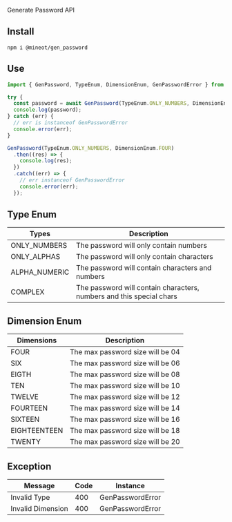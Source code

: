 Generate Password API

## Install

```
npm i @mineot/gen_password
```

## Use

```javascript
import { GenPassword, TypeEnum, DimensionEnum, GenPasswordError } from "@mineot/gen_password";

try {
  const password = await GenPassword(TypeEnum.ONLY_NUMBERS, DimensionEnum.FOUR);
  console.log(password);
} catch (err) {
  // err is instanceof GenPasswordError
  console.error(err);
}

GenPassword(TypeEnum.ONLY_NUMBERS, DimensionEnum.FOUR)
  .then((res) => {
    console.log(res);
  })
  .catch((err) => {
    // err instanceof GenPasswordError
    console.error(err);
  });
```

## Type Enum

| Types         | Description                                                          |
| ------------- | -------------------------------------------------------------------- |
| ONLY_NUMBERS  | The password will only contain numbers                               |
| ONLY_ALPHAS   | The password will only contain characters                            |
| ALPHA_NUMERIC | The password will contain characters and numbers                     |
| COMPLEX       | The password will contain characters, numbers and this special chars |

## Dimension Enum

| Dimensions   | Description                      |
| ------------ | -------------------------------- |
| FOUR         | The max password size will be 04 |
| SIX          | The max password size will be 06 |
| EIGTH        | The max password size will be 08 |
| TEN          | The max password size will be 10 |
| TWELVE       | The max password size will be 12 |
| FOURTEEN     | The max password size will be 14 |
| SIXTEEN      | The max password size will be 16 |
| EIGHTEENTEEN | The max password size will be 18 |
| TWENTY       | The max password size will be 20 |

## Exception

| Message             | Code | Instance         |
| ------------------- | ---- | ---------------- |
| Invalid Type        | 400  | GenPasswordError |
| Invalid Dimension   | 400  | GenPasswordError |
